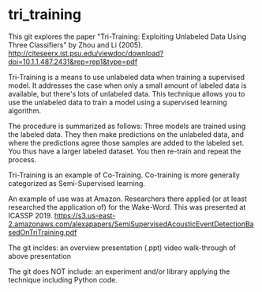 # tri_training
This git explores the paper "Tri-Training: Exploiting Unlabeled Data Using Three Classifiers" by Zhou and Li (2005).  http://citeseerx.ist.psu.edu/viewdoc/download?doi=10.1.1.487.2431&rep=rep1&type=pdf

Tri-Training is a means to use unlabeled data when training a supervised model. It addresses the case when only a small amount of labeled data is available, but there's lots of unlabeled data. This technique allows you to use the unlabeled data to train a model using a supervised learning algorithm.

The procedure is summarized as follows:  Three models are trained using the labeled data. They then make predictions on the unlabeled data, and where the predictions agree those samples are added to the labeled set. You thus have a larger labeled dataset.  You then re-train and repeat the process.

Tri-Training is an example of Co-Training. Co-training is more generally categorized as Semi-Supervised learning.

An example of use was at Amazon.  Researchers there applied (or at least researched the application of) for the Wake-Word.  This was presented at ICASSP 2019.  https://s3.us-east-2.amazonaws.com/alexapapers/SemiSupervisedAcousticEventDetectionBasedOnTriTraining.pdf

The git incldes:
an overview presentation (.ppt)
video walk-through of above presentation

The git does NOT include:
an experiment and/or library applying the technique including Python code.

